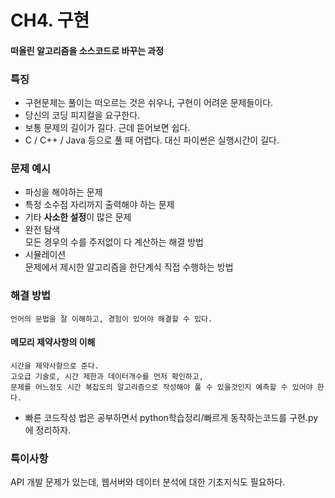 # CH4. 구현
 #### 떠올린 알고리즘을 소스코드로 바꾸는 과정

 ### 특징
  * 구현문제는 풀이는 떠오르는 것은 쉬우나, 구현이 어려운 문제들이다.
  * 당신의 코딩 피지컬을 요구한다.
  * 보통 문제의 길이가 길다. 근데 뜯어보면 쉽다.
  * C / C++ / Java 등으로 풀 때 어렵다. 대신 파이썬은 실행시간이 길다.

 ### 문제 예시   
  * 파싱을 해야하는 문제
  * 특정 소수점 자리까지 출력해야 하는 문제
  * 기타 **사소한 설정**이 많은 문제
  * 완전 탐색   
    모든 경우의 수를 주저없이 다 계산하는 해결 방법
  * 시뮬레이션   
    문제에서 제시한 알고리즘을 한단계식 직접 수행하는 방법 


### 해결 방법
    언어의 문법을 잘 이해하고, 경험이 있어야 해결할 수 있다.

#### 메모리 제약사항의 이해 
    시간을 제약사항으로 준다.
    고오급 기술로, 시간 제한과 데이터개수를 먼저 확인하고,
    문제를 어느정도 시간 복잡도의 알고리즘으로 작성해야 풀 수 있을것인지 예측할 수 있어야 한다.   
  * 빠른 코드작성 법은 공부하면서 python학습정리/빠르게 동작하는코드를 구현.py 에 정리하자.

### 특이사항
   API 개발 문제가 있는데, 웹서버와 데이터 분석에 대한 기초지식도 필요하다.


